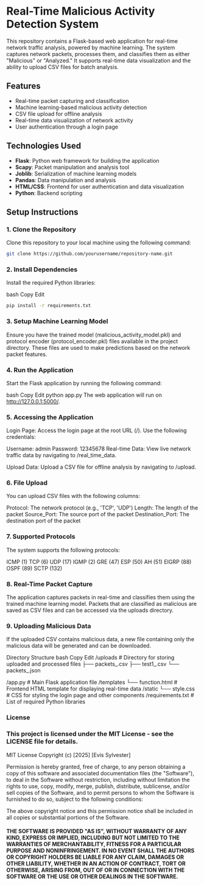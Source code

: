 # Real-Time Malicious Activity Detection System

This repository contains a Flask-based web application for real-time network traffic analysis, powered by machine learning. The system captures network packets, processes them, and classifies them as either "Malicious" or "Analyzed." It supports real-time data visualization and the ability to upload CSV files for batch analysis.

## Features
- Real-time packet capturing and classification
- Machine learning-based malicious activity detection
- CSV file upload for offline analysis
- Real-time data visualization of network activity
- User authentication through a login page

## Technologies Used
- **Flask**: Python web framework for building the application
- **Scapy**: Packet manipulation and analysis tool
- **Joblib**: Serialization of machine learning models
- **Pandas**: Data manipulation and analysis
- **HTML/CSS**: Frontend for user authentication and data visualization
- **Python**: Backend scripting

## Setup Instructions

### 1. Clone the Repository
Clone this repository to your local machine using the following command:
```bash
git clone https://github.com/yourusername/repository-name.git
```

### 2. Install Dependencies
Install the required Python libraries:

bash
Copy
Edit

```bash
pip install -r requirements.txt
```
### 3. Setup Machine Learning Model
Ensure you have the trained model (malicious_activity_model.pkl) and protocol encoder (protocol_encoder.pkl) files available in the project directory. These files are used to make predictions based on the network packet features.

### 4. Run the Application
Start the Flask application by running the following command:

bash
Copy
Edit
python app.py
The web application will run on http://127.0.0.1:5000/.

### 5. Accessing the Application
Login Page: Access the login page at the root URL (/). Use the following credentials:

Username: admin
Password: 12345678
Real-time Data: View live network traffic data by navigating to /real_time_data.

Upload Data: Upload a CSV file for offline analysis by navigating to /upload.

### 6. File Upload
You can upload CSV files with the following columns:

Protocol: The network protocol (e.g., 'TCP', 'UDP')
Length: The length of the packet
Source_Port: The source port of the packet
Destination_Port: The destination port of the packet

### 7. Supported Protocols
The system supports the following protocols:

ICMP (1)
TCP (6)
UDP (17)
IGMP (2)
GRE (47)
ESP (50)
AH (51)
EIGRP (88)
OSPF (89)
SCTP (132)

### 8. Real-Time Packet Capture
The application captures packets in real-time and classifies them using the trained machine learning model. Packets that are classified as malicious are saved as CSV files and can be accessed via the uploads directory.

### 9. Uploading Malicious Data
If the uploaded CSV contains malicious data, a new file containing only the malicious data will be generated and can be downloaded.

Directory Structure
bash
Copy
Edit
/uploads              # Directory for storing uploaded and processed files
  ├── packets_<timestamp>.csv
  ├── test1_<timestamp>.csv
  └── packets_<timestamp>.json

/app.py                # Main Flask application file
/templates
  └── function.html    # Frontend HTML template for displaying real-time data
/static
  └── style.css        # CSS for styling the login page and other components
/requirements.txt      # List of required Python libraries

### License
### This project is licensed under the MIT License - see the LICENSE file for details.

MIT License
Copyright (c) [2025] [Evis Sylvester]

Permission is hereby granted, free of charge, to any person obtaining a copy of this software and associated documentation files (the "Software"), to deal in the Software without restriction, including without limitation the rights to use, copy, modify, merge, publish, distribute, sublicense, and/or sell copies of the Software, and to permit persons to whom the Software is furnished to do so, subject to the following conditions:

The above copyright notice and this permission notice shall be included in all copies or substantial portions of the Software.

#### THE SOFTWARE IS PROVIDED "AS IS", WITHOUT WARRANTY OF ANY KIND, EXPRESS OR IMPLIED, INCLUDING BUT NOT LIMITED TO THE WARRANTIES OF MERCHANTABILITY, FITNESS FOR A PARTICULAR PURPOSE AND NONINFRINGEMENT. IN NO EVENT SHALL THE AUTHORS OR COPYRIGHT HOLDERS BE LIABLE FOR ANY CLAIM, DAMAGES OR OTHER LIABILITY, WHETHER IN AN ACTION OF CONTRACT, TORT OR OTHERWISE, ARISING FROM, OUT OF OR IN CONNECTION WITH THE SOFTWARE OR THE USE OR OTHER DEALINGS IN THE SOFTWARE.
